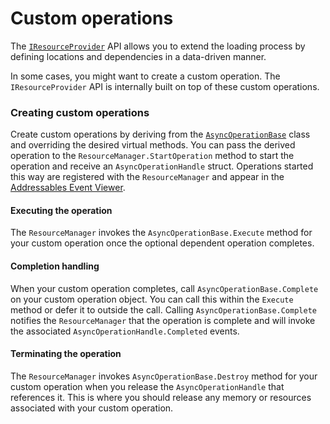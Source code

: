 # Custom operations
The [`IResourceProvider`](../api/UnityEngine.ResourceManagement.ResourceProviders.IResourceProvider.html) API allows you to extend the loading process by defining locations and dependencies in a data-driven manner. 

In some cases, you might want to create a custom operation. The `IResourceProvider` API is internally built on top of these custom operations.

### Creating custom operations
Create custom operations by deriving from the [`AsyncOperationBase`](../api/UnityEngine.ResourceManagement.AsyncOperations.AsyncOperationBase-1.html) class and overriding the desired virtual methods. You can pass the derived operation to the `ResourceManager.StartOperation` method to start the operation and receive an `AsyncOperationHandle` struct. Operations started this way are registered with the `ResourceManager` and appear in the [Addressables Event Viewer](MemoryManagement.md#the-addressables-event-viewer).

#### Executing the operation
The `ResourceManager` invokes the `AsyncOperationBase.Execute` method for your custom operation once the optional dependent operation completes.

#### Completion handling
When your custom operation completes, call `AsyncOperationBase.Complete` on your custom operation object. You can call this within the `Execute` method or defer it to outside the call. Calling `AsyncOperationBase.Complete` notifies the `ResourceManager` that the operation is complete and will invoke the associated `AsyncOperationHandle.Completed` events.

#### Terminating the operation
The `ResourceManager` invokes `AsyncOperationBase.Destroy` method for your custom operation when you release the `AsyncOperationHandle` that references it. This is where you should release any memory or resources associated with your custom operation.
